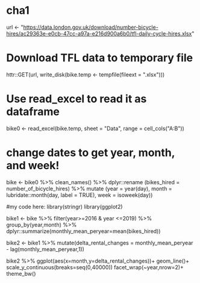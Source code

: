 # cha1
url <- "https://data.london.gov.uk/download/number-bicycle-hires/ac29363e-e0cb-47cc-a97a-e216d900a6b0/tfl-daily-cycle-hires.xlsx"

# Download TFL data to temporary file
httr::GET(url, write_disk(bike.temp <- tempfile(fileext = ".xlsx")))

# Use read_excel to read it as dataframe
bike0 <- read_excel(bike.temp,
                   sheet = "Data",
                   range = cell_cols("A:B"))

# change dates to get year, month, and week!
bike <- bike0 %>% 
  clean_names() %>% 
  dplyr::rename (bikes_hired = number_of_bicycle_hires) %>% 
  mutate (year = year(day),
          month = lubridate::month(day, label = TRUE),
          week = isoweek(day))

#my code here:
library(stringr)
library(ggplot2)

bike1 <- bike %>%
  filter(year>=2016 & year <=2019)  %>%
  group_by(year,month) %>%
  dplyr::summarize(monthly_mean_peryear=mean(bikes_hired))
  
bike2 <- bike1 %>%
  mutate(delta_rental_changes = monthly_mean_peryear - lag(monthly_mean_peryear,1))

bike2 %>%
ggplot(aes(x=month,y=delta_rental_changes))+
  geom_line()+
  scale_y_continuous(breaks=seq(0,40000))
  facet_wrap(~year,nrow=2)+
  theme_bw()
